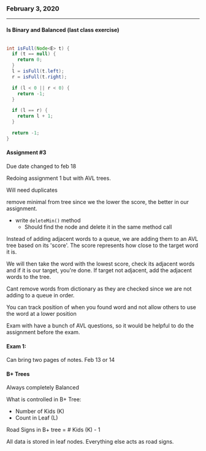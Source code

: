 ### February 3, 2020

---

#### Is Binary and Balanced (last class exercise)
```java

int isFull(Node<E> t) {
  if (t == null) {
    return 0;
  }
  l = isFull(t.left);
  r = isFull(t.right);

  if (l < 0 || r < 0) {
    return -1;
  }

  if (l == r) {
    return l + 1;
  }

  return -1;
}
```

#### Assignment #3
Due date changed to feb 18

Redoing assignment 1 but with AVL trees.

Will need duplicates

remove minimal from tree since we the lower the score, the better in our assignment.
- write `deleteMin()` method
  - Should find the node and delete it in the same method call


Instead of adding adjacent words to a queue, we are adding them to an AVL tree based on its 'score'. The score represents how close to the target word it is.

We will then take the word with the lowest score, check its adjacent words and if it is our target, you're done. If target not adjacent, add the adjacent words to the tree.

Cant remove words from dictionary as they are checked since we are not adding to a queue in order.

You can track position of when you found word and not allow others to use the word at a lower position

Exam with have a bunch of AVL questions, so it would be helpful to do the assignment before the exam.




#### Exam 1:
Can bring two pages of notes.
Feb 13 or 14


#### B+ Trees

Always completely Balanced

What is controlled in B+ Tree:
- Number of Kids (K)
- Count in Leaf (L)

Road Signs in B+ tree = # Kids (K) - 1

All data is stored in leaf nodes. Everything else acts as road signs.
